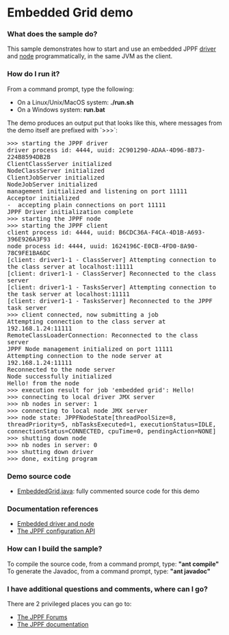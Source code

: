 # Embedded Grid demo

<h3>What does the sample do?</h3>
This sample demonstrates how to start and use an embedded JPPF <a href="https://www.jppf.org/doc/6.3/index.php?title=Embedded_driver_and_node#Embedded_driver">driver</a> and
<a href="https://www.jppf.org/doc/6.3/index.php?title=Embedded_driver_and_node#Embedded_node">node</a> programmatically, in the same JVM as the client.

<h3>How do I run it?</h3>
From a command prompt, type the following:
<ul class="samplesList">
  <li>On a Linux/Unix/MacOS system: <b>./run.sh</b></li>
  <li>On a Windows system: <b>run.bat</b></li>
</ul>

<p>The demo produces an output put that looks like this, where messages from the demo itself are prefixed with `>>>`:
<pre class="samples" style="white-space: pre-wrap">
>>> starting the JPPF driver
driver process id: 4444, uuid: 2C901290-ADAA-4D96-8B73-224B8594DB2B
ClientClassServer initialized
NodeClassServer initialized
ClientJobServer initialized
NodeJobServer initialized
management initialized and listening on port 11111
Acceptor initialized
-  accepting plain connections on port 11111
JPPF Driver initialization complete
>>> starting the JPPF node
>>> starting the JPPF client
client process id: 4444, uuid: B6CDC36A-F4CA-4D1B-A693-396E926A3F93
node process id: 4444, uuid: 1624196C-E0CB-4FD0-8A90-78C9FE1BA6DC
[client: driver1-1 - ClassServer] Attempting connection to the class server at localhost:11111
[client: driver1-1 - ClassServer] Reconnected to the class server
[client: driver1-1 - TasksServer] Attempting connection to the task server at localhost:11111
[client: driver1-1 - TasksServer] Reconnected to the JPPF task server
>>> client connected, now submitting a job
Attempting connection to the class server at 192.168.1.24:11111
RemoteClassLoaderConnection: Reconnected to the class server
JPPF Node management initialized on port 11111
Attempting connection to the node server at 192.168.1.24:11111
Reconnected to the node server
Node successfully initialized
Hello! from the node
>>> execution result for job 'embedded grid': Hello!
>>> connecting to local driver JMX server
>>> nb nodes in server: 1
>>> connecting to local node JMX server
>>> node state: JPPFNodeState[threadPoolSize=8, threadPriority=5, nbTasksExecuted=1, executionStatus=IDLE, connectionStatus=CONNECTED, cpuTime=0, pendingAction=NONE]
>>> shutting down node
>>> nb nodes in server: 0
>>> shutting down driver
>>> done, exiting program
</pre>

<h3>Demo source code</h3>
<ul class="samplesList">
  <li><a href="src/org/jppf/example/embedded/EmbeddedGrid.java">EmbeddedGrid.java</a>: fully commented source code for this demo</li>
</ul>

<h3>Documentation references</h3>
<ul class="samplesList">
  <li><a href="https://www.jppf.org/doc/6.3/index.php?title=Embedded_driver_and_node">Embedded driver and node</a></li>
  <li><a href="https://www.jppf.org/doc/6.3/index.php?title=The_JPPF_configuration_API">The JPPF configuration API</a></li>
</ul>

<h3>How can I build the sample?</h3>
To compile the source code, from a command prompt, type: <b>&quot;ant compile&quot;</b><br>
To generate the Javadoc, from a command prompt, type: <b>&quot;ant javadoc&quot;</b>

<h3>I have additional questions and comments, where can I go?</h3>
<p>There are 2 privileged places you can go to:
<ul>
  <li><a href="https://www.jppf.org/forums">The JPPF Forums</a></li>
  <li><a href="https://www.jppf.org/doc/6.2">The JPPF documentation</a></li>
</ul>

